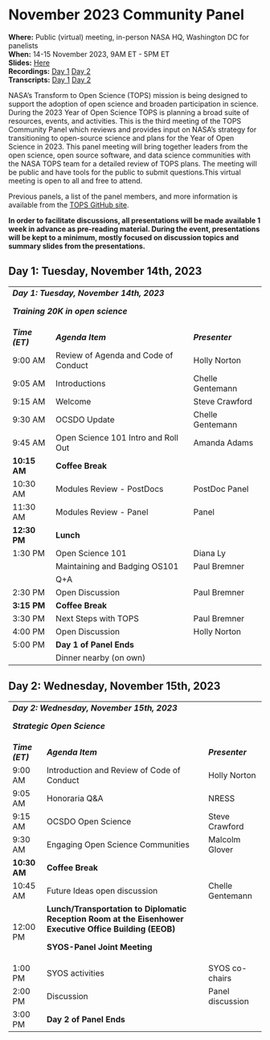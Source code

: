 # November 2023 Community Panel

**Where:** Public (virtual) meeting, in-person NASA HQ, Washington DC for panelists  
**When:** 14-15 November 2023, 9AM ET - 5PM ET  
**Slides:** [Here](https://doi.org/10.5281/zenodo.10161442)  
**Recordings:** [Day 1](https://youtu.be/iYwt0evCRUc) [Day 2](https://youtu.be/ubATadWGvhg)  
**Transcripts:** [Day 1](https://zenodo.org/doi/10.5281/zenodo.10625168) [Day 2](https://zenodo.org/doi/10.5281/zenodo.10625377) 

NASA’s Transform to Open Science (TOPS) mission is being designed to support the adoption of open science and broaden participation in science. During the 2023 Year of Open Science TOPS is planning a broad suite of resources, events, and activities. This is the third meeting of the TOPS Community Panel which reviews and provides input on NASA’s strategy for transitioning to open-source science and plans for the Year of Open Science in 2023. This panel meeting will bring together leaders from the open science, open source software, and data science communities with the NASA TOPS team for a detailed review of TOPS plans. The meeting will be public and have tools for the public to submit questions.This virtual meeting is open to all and free to attend.

Previous panels, a list of the panel members, and more information is available from the [TOPS GitHub site](./readme.md).

**In order to facilitate discussions, all presentations will be made available 1 week in advance as pre-reading material. During the event, presentations will be kept to a minimum, mostly focused on discussion topics and summary slides from the presentations.**

## Day 1: Tuesday, November 14th, 2023

<table>
  <tr>
   <td colspan="3" ><strong><em>Day 1: Tuesday, November 14th, 2023</em></strong>
<p>
<strong><em>Training 20K in open science</em></strong>
   </td>
  </tr>
  <tr>
   <td><strong><em>Time (ET)</em></strong>
   </td>
   <td><strong><em>Agenda Item</em></strong>
   </td>
   <td><strong><em>Presenter</em></strong>
   </td>
  </tr>
  <tr>
   <td>9:00 AM
   </td>
   <td>Review of Agenda and Code of Conduct
   </td>
   <td>Holly Norton
   </td>
  </tr>
  <tr>
   <td>9:05 AM
   </td>
   <td>Introductions
   </td>
   <td>Chelle Gentemann
   </td>
  </tr>
  <tr>
   <td>9:15 AM
   </td>
   <td>Welcome
   </td>
   <td>Steve Crawford
   </td>
  </tr>
  <tr>
   <td>9:30 AM
   </td>
   <td>OCSDO Update
   </td>
   <td>Chelle Gentemann
   </td>
  </tr>
  <tr>
   <td>9:45 AM
   </td>
   <td>Open Science 101 Intro and Roll Out
   </td>
   <td>Amanda Adams
   </td>
  </tr>
  <tr>
   <td><strong>10:15 AM</strong>
   </td>
   <td><strong>Coffee Break</strong>
   </td>
   <td>
   </td>
  </tr>
  <tr>
   <td>10:30 AM
   </td>
   <td>Modules Review - PostDocs
   </td>
   <td>PostDoc Panel
   </td>
  </tr>
  <tr>
   <td>11:30 AM
   </td>
   <td>Modules Review - Panel
   </td>
   <td>Panel
   </td>
  </tr>
  <tr>
   <td><strong>12:30 PM</strong>
   </td>
   <td><strong>Lunch</strong>
   </td>
   <td>
   </td>
  </tr>
  <tr>
   <td>1:30 PM
   </td>
   <td>Open Science 101
   </td>
   <td>Diana Ly
   </td>
  </tr>
  <tr>
   <td>
   </td>
   <td>Maintaining and Badging OS101
   </td>
   <td>Paul Bremner
   </td>
  </tr>
  <tr>
   <td>
   </td>
   <td>Q+A
   </td>
   <td>
   </td>
  </tr>
  <tr>
   <td>2:30 PM
   </td>
   <td>Open Discussion
   </td>
   <td>Paul Bremner
   </td>
  </tr>
  <tr>
   <td><strong>3:15 PM</strong>
   </td>
   <td><strong>Coffee Break</strong>
   </td>
   <td>
   </td>
  </tr>
  <tr>
   <td>3:30 PM
   </td>
   <td>Next Steps with TOPS
   </td>
   <td>Paul Bremner
   </td>
  </tr>
  <tr>
   <td>4:00 PM
   </td>
   <td>Open Discussion
   </td>
   <td>Holly Norton
   </td>
  </tr>
  <tr>
   <td>5:00 PM
   </td>
   <td><strong>Day 1 of Panel Ends</strong>
   </td>
   <td>
   </td>
  </tr>
  <tr>
   <td>
   </td>
   <td>Dinner nearby (on own)
   </td>
   <td>
   </td>
  </tr>
</table>

## Day 2: Wednesday, November 15th, 2023

<table>
  <tr>
   <td colspan="3" ><strong><em>Day 2: Wednesday, November 15th, 2023</em></strong>
<p>
<strong><em>Strategic Open Science</em></strong>
   </td>
  </tr>
  <tr>
   <td><strong><em>Time (ET)</em></strong>
   </td>
   <td><strong><em>Agenda Item</em></strong>
   </td>
   <td><strong><em>Presenter</em></strong>
   </td>
  </tr>
  <tr>
   <td>9:00 AM
   </td>
   <td>Introduction and Review of Code of Conduct
   </td>
   <td>Holly Norton
   </td>
  </tr>
  <tr>
   <td>9:05 AM
   </td>
   <td>Honoraria Q&A
   </td>
   <td>NRESS
   </td>
  </tr>
  <tr>
   <td>9:15 AM
   </td>
   <td>OCSDO Open Science
   </td>
   <td>Steve Crawford
   </td>
  </tr>
  <tr>
   <td>9:30 AM
   </td>
   <td>Engaging Open Science Communities
   </td>
   <td>Malcolm Glover
   </td>
  </tr>
  <tr>
   <td><strong>10:30 AM</strong>
   </td>
   <td><strong>Coffee Break</strong>
   </td>
   <td>
   </td>
  </tr>
  <tr>
   <td>10:45 AM
   </td>
   <td>Future Ideas open discussion
   </td>
   <td>Chelle Gentemann
   </td>
  </tr>
  <tr>
   <td>12:00 PM
   </td>
   <td><strong>Lunch/Transportation to Diplomatic Reception Room at the Eisenhower Executive Office Building (EEOB)</strong>
<p>
<strong>SYOS-Panel Joint Meeting</strong>
   </td>
   <td>
   </td>
  </tr>
  <tr>
   <td>1:00 PM
   </td>
   <td>SYOS activities
   </td>
   <td>SYOS co-chairs
   </td>
  </tr>
  <tr>
   <td>2:00 PM
   </td>
   <td>Discussion
   </td>
   <td>Panel discussion
   </td>
  </tr>
  <tr>
   <td>3:00 PM
   </td>
   <td><strong>Day 2 of Panel Ends</strong>
   </td>
   <td>
   </td>
  </tr>
</table>